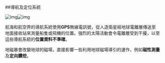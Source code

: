 ##導航及定位系統

![img](https://lh3.googleusercontent.com/-3ZYGsSWCNz2LGm89vHy-YuCwK-Gnd-yKUkWwRTKa9jwcBuHO-MCO__b8G4upJlVxVpY2Vt73z8lAfaWJQKwE97A2UnKo9kFw36RxkRxgH6y1RcgXfQ-4EpolZGVxp17XXVAPCk1)![img](https://lh4.googleusercontent.com/EWF44agY49f_86fg_bkIXmx5uWO3tQDosIaEEpniec1KSv8S6KJx291E-kECvIKoQTJ4AWjb8lUkm_UtL-b6BXh_P9XKQcombz4PeG5ZpE-KwgA9UTGBq6b24VHnu-e9OHsFdDlE) 

航海和航空界的導航系統使用**GPS**無線電訊號，從人造衛星經地球電離層傳送至地面接收站來測量船隻或飛機的位置。強烈的太陽活動會令電離層受到干擾，以至這些導航系統的**位置資料不準確**。

地磁暴會改變地球的磁場，直接影響一些利用地球磁場導引的運作，例如**磁性測量**及**定向鑽挖**。

